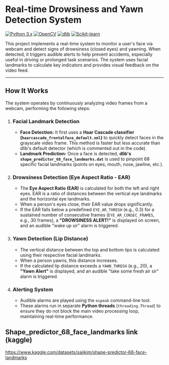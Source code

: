 # Real-time Drowsiness and Yawn Detection System

[![Python 3.x](https://img.shields.io/badge/python-3.x-blue.svg)](https://www.python.org/downloads/)
[![OpenCV](https://img.shields.io/badge/OpenCV-2A9960?style=flat&logo=opencv&logoColor=white)](https://opencv.org/)
[![dlib](https://img.shields.io/badge/dlib-green.svg)](http://dlib.net/)
[![Scikit-learn](https://img.shields.io/badge/scikit--learn-%23F7931E.svg?style=flat&logo=scikit-learn&logoColor=white)](https://scikit-learn.org/)

This project implements a real-time system to monitor a user's face via webcam and detect signs of drowsiness (closed eyes) and yawning. When detected, it triggers audible alerts to help prevent accidents, especially useful in driving or prolonged task scenarios. The system uses facial landmarks to calculate key indicators and provides visual feedback on the video feed.

---

## How It Works

The system operates by continuously analyzing video frames from a webcam, performing the following steps:

1.  ### **Facial Landmark Detection**
    * **Face Detection:** It first uses a **Haar Cascade classifier (`haarcascade_frontalface_default.xml`)** to quickly detect faces in the grayscale video frame. This method is faster but less accurate than dlib's default detector (which is commented out in the code).
    * **Landmark Prediction:** Once a face is detected, **dlib's `shape_predictor_68_face_landmarks.dat`** is used to pinpoint 68 specific facial landmarks (points on eyes, mouth, nose, jawline, etc.).

2.  ### **Drowsiness Detection (Eye Aspect Ratio - EAR)**
    * The **Eye Aspect Ratio (EAR)** is calculated for both the left and right eyes. EAR is a ratio of distances between the vertical eye landmarks and the horizontal eye landmarks.
    * When a person's eyes close, their EAR value drops significantly.
    * If the EAR falls below a predefined `EYE_AR_THRESH` (e.g., 0.3) for a sustained number of consecutive frames (`EYE_AR_CONSEC_FRAMES`, e.g., 30 frames), a **"DROWSINESS ALERT!"** is displayed on screen, and an audible "wake up sir" alarm is triggered.

3.  ### **Yawn Detection (Lip Distance)**
    * The vertical distance between the top and bottom lips is calculated using their respective facial landmarks.
    * When a person yawns, this distance increases.
    * If the calculated lip distance exceeds a `YAWN_THRESH` (e.g., 20), a **"Yawn Alert"** is displayed, and an audible "take some fresh air sir" alarm is triggered.

4.  ### **Alerting System**
    * Audible alarms are played using the `espeak` command-line tool.
    * These alarms run in separate **Python threads** (`threading.Thread`) to ensure they do not block the main video processing loop, maintaining real-time performance.

 ## Shape_predictor_68_face_landmarks link (kaggle)
https://www.kaggle.com/datasets/sajikim/shape-predictor-68-face-landmarks

